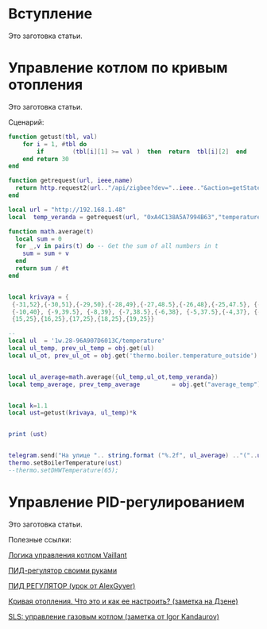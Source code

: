 # Вступление
Это заготовка статьи.

# Управление котлом по кривым отопления
Это заготовка статьи.

Сценарий:
```lua
function getust(tbl, val)
    for i = 1, #tbl do
        if        (tbl[i][1] >= val )  then  return  tbl[i][2]  end 
    end return 30
end

function getrequest(url, ieee,name)
  return http.request2(url.."/api/zigbee?dev="..ieee.."&action=getStateValue&name="..name.."&token=e9d3......f49476a2ed9575","POST", "Content-Type: text/text; charset=utf-8\r\n", "body")
end

local url = "http://192.168.1.48"
local  temp_veranda = getrequest(url, "0xA4C138A5A7994B63","temperature")

function math.average(t)
  local sum = 0
  for _,v in pairs(t) do -- Get the sum of all numbers in t
    sum = sum + v
  end
  return sum / #t
end


local krivaya = {    
 {-31,52},{-30,51},{-29,50},{-28,49},{-27,48.5},{-26,48},{-25,47.5}, {-24,47},{-23,46.5},{-22,46}, {-21,45.5},{-20,45},{-19,44.5},{-18,44}, {-17,43.5},{-16,43},{-15,42.5},{-14,42},{-13,41.5},{-12,41},{-11,40.5},
 {-10,40}, {-9,39.5}, {-8,39}, {-7,38.5},{-6,38}, {-5,37.5},{-4,37}, {-3,36.5},{-2,36},{-1,35.5},{0,34},{1,33.5},{2,33},{3,33},{4,33},{5,32.5},{6,32.5},{7,32},{8,32},{9,31.5},{10,31.5},{11,31},{12,31},{13,30},{14,25},
 {15,25},{16,25},{17,25},{18,25},{19,25}}

--
local ul  = '1w.28-96A907D6013C/temperature' 
local ul_temp, prev_ul_temp = obj.get(ul)
local ul_ot, prev_ul_ot = obj.get('thermo.boiler.temperature_outside')


local ul_average=math.average({ul_temp,ul_ot,temp_veranda})
local temp_average, prev_temp_average   	  = obj.get("average_temp")


local k=1.1
local ust=getust(krivaya, ul_temp)*k


print (ust)


telegram.send("На улице ".. string.format ("%.2f", ul_average) .."("..ul_temp..","..ul_ot..","..temp_veranda.."), установлена уставка котла "..ust.." градусов, средняя температура в доме "..string.format ("%.2f", temp_average))
thermo.setBoilerTemperature(ust)
--thermo.setDHWTemperature(65);
```

# Управление PID-регулированием
Это заготовка статьи.

Полезные ссылки: 

[Логика управления котлом Vaillant](https://wdn.su/blog/1154)

[ПИД-регулятор своими руками](https://habr.com/ru/post/145991/)

[ПИД РЕГУЛЯТОР (урок от AlexGyver)](https://alexgyver.ru/lessons/pid/])

[Кривая отопления. Что это и как ее настроить? (заметка на Дзене)](https://dzen.ru/a/X5J1nrKM8FGEFVn4)

[SLS: управление газовым котлом (заметка от Igor Kandaurov)](https://igorkandaurov.com/2022/10/12/sls-%D1%83%D0%BF%D1%80%D0%B0%D0%B2%D0%BB%D0%B5%D0%BD%D0%B8%D0%B5-%D0%B3%D0%B0%D0%B7%D0%BE%D0%B2%D1%8B%D0%BC-%D0%BA%D0%BE%D1%82%D0%BB%D0%BE%D0%BC/)

